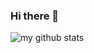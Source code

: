 ### Hi there 👋

<!--
**noonehide/noonehide** is a ✨ _special_ ✨ repository because its `README.md` (this file) appears on your GitHub profile.

Here are some ideas to get you started:

- 🔭 I’m currently working on [Youzan](https://www.youzan.com/)
- 🌱 I’m currently learning Algorithms
- 💬 Ask me about anyThing
- 📫 How to reach me: noonehide@163.com
- ⚡ Fun fact: 掏鸟蛋，钓龙虾，捉蜻蜓
-->

![my github stats](https://github-readme-stats.vercel.app/api?username=noonehide&show_icons=true&hide_border=true)
